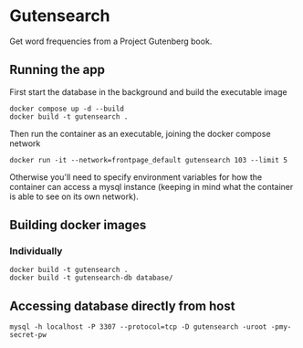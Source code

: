 # Gutensearch

Get word frequencies from a Project Gutenberg book. 

## Running the app

First start the database in the background and build the executable image
```
docker compose up -d --build
docker build -t gutensearch .
```
Then run the container as an executable, joining the docker compose network
```
docker run -it --network=frontpage_default gutensearch 103 --limit 5
```

Otherwise you'll need to specify environment variables for how the container can access a mysql instance (keeping in mind what the container is able to see on its own network).

## Building docker images

### Individually

```
docker build -t gutensearch .
docker build -t gutensearch-db database/
```

## Accessing database directly from host

```
mysql -h localhost -P 3307 --protocol=tcp -D gutensearch -uroot -pmy-secret-pw
```
